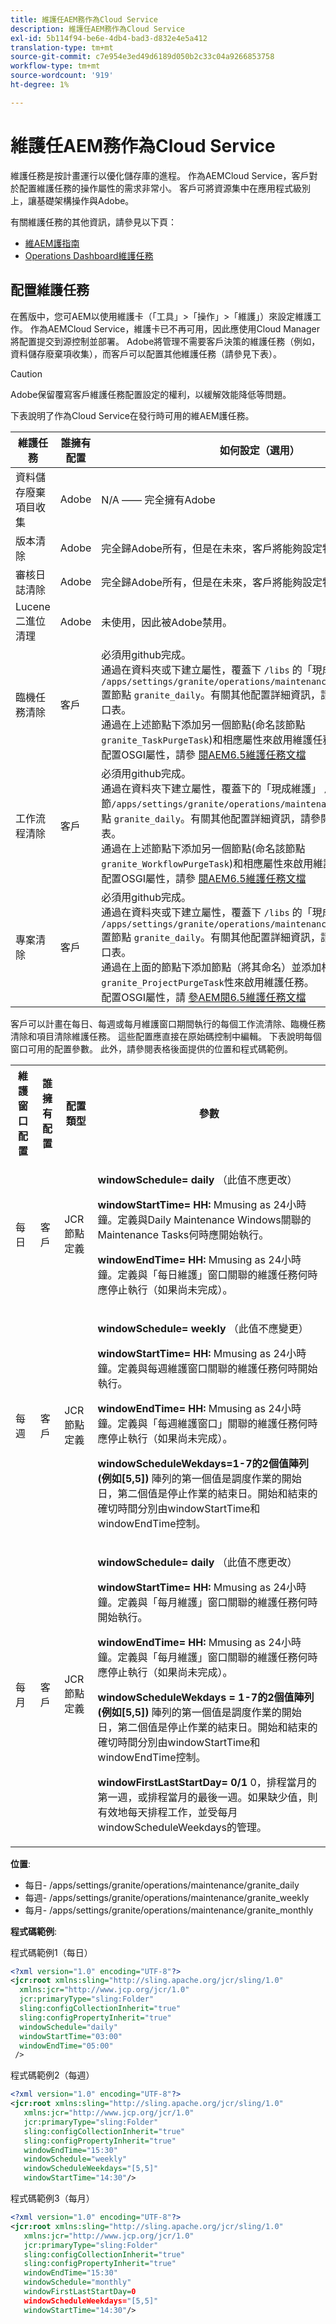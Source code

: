 ```yaml
---
title: 維護任AEM務作為Cloud Service
description: 維護任AEM務作為Cloud Service
exl-id: 5b114f94-be6e-4db4-bad3-d832e4e5a412
translation-type: tm+mt
source-git-commit: c7e954e3ed49d6189d050b2c33c04a9266853758
workflow-type: tm+mt
source-wordcount: '919'
ht-degree: 1%

---
```


# 維護任AEM務作為Cloud Service

維護任務是按計畫運行以優化儲存庫的進程。 作為AEMCloud Service，客戶對於配置維護任務的操作屬性的需求非常小。 客戶可將資源集中在應用程式級別上，讓基礎架構操作與Adobe。

有關維護任務的其他資訊，請參見以下頁：

* [維AEM護指南](https://helpx.adobe.com/experience-manager/kb/AEM6-Maintenance-Guide.html)
* [Operations Dashboard維護任務](https://helpx.adobe.com/experience-manager/6-5/sites/administering/using/operations-dashboard.html#AutomatedMaintenanceTasks)

## 配置維護任務

在舊版中，您可AEM以使用維護卡（「工具」>「操作」>「維護」）來設定維護工作。 作為AEMCloud Service，維護卡已不再可用，因此應使用Cloud Manager將配置提交到源控制並部署。 Adobe將管理不需要客戶決策的維護任務（例如，資料儲存廢棄項收集），而客戶可以配置其他維護任務（請參見下表）。

>[!CAUTION]
>
>Adobe保留覆寫客戶維護任務配置設定的權利，以緩解效能降低等問題。

下表說明了作為Cloud Service在發行時可用的維AEM護任務。

| 維護任務 | 誰擁有配置 | 如何設定（選用） |
|---|---|---|
| 資料儲存廢棄項目收集 | Adobe | N/A —— 完全擁有Adobe |
| 版本清除 | Adobe | 完全歸Adobe所有，但是在未來，客戶將能夠設定特定參數。 |
| 審核日誌清除 | Adobe | 完全歸Adobe所有，但是在未來，客戶將能夠設定特定參數。 |
| Lucene 二進位清理 | Adobe | 未使用，因此被Adobe禁用。 |
| 臨機任務清除 | 客戶 | 必須用github完成。 <br> 通過在資料夾或下建立屬性，覆蓋下 `/libs` 的「現成維護」窗口配 `/apps/settings/granite/operations/maintenance/granite_weekly` 置節點 `granite_daily`。有關其他配置詳細資訊，請參閱下面的維護窗口表。 <br> 通過在上述節點下添加另一個節點(命名該節點 `granite_TaskPurgeTask`)和相應屬性來啟用維護任務。<br> 配置OSGI屬性，請參 [閱AEM6.5維護任務文檔](https://helpx.adobe.com/experience-manager/kb/AEM6-Maintenance-Guide.html) |
| 工作流程清除 | 客戶 | 必須用github完成。 <br> 通過在資料夾下建立屬性，覆蓋下的「現成維護」 `/libs` 窗口配置節`/apps/settings/granite/operations/maintenance/granite_weekly` 點 `granite_daily`。有關其他配置詳細資訊，請參閱下面的維護窗口表。 <br> 通過在上述節點下添加另一個節點(命名該節點 `granite_WorkflowPurgeTask`)和相應屬性來啟用維護任務。<br> 配置OSGI屬性，請參 [閱AEM6.5維護任務文檔](https://helpx.adobe.com/experience-manager/kb/AEM6-Maintenance-Guide.html) |
| 專案清除 | 客戶 | 必須用github完成。 <br> 通過在資料夾或下建立屬性，覆蓋下 `/libs` 的「現成維護」窗口配 `/apps/settings/granite/operations/maintenance/granite_weekly` 置節點 `granite_daily`。有關其他配置詳細資訊，請參閱下面的維護窗口表。 <br> 通過在上面的節點下添加節點（將其命名）並添加相應的屬 `granite_ProjectPurgeTask`性來啟用維護任務。<br> 配置OSGI屬性，請 [參AEM閱6.5維護任務文檔](https://helpx.adobe.com/experience-manager/kb/AEM6-Maintenance-Guide.html) |

客戶可以計畫在每日、每週或每月維護窗口期間執行的每個工作流清除、臨機任務清除和項目清除維護任務。 這些配置應直接在原始碼控制中編輯。 下表說明每個窗口可用的配置參數。 此外，請參閱表格後面提供的位置和程式碼範例。

<table>
 <tbody>
  <tr>
    <th>維護窗口配置</th>
    <th>誰擁有配置</th>
    <th>配置類型</th>
    <th>參數</th>
  </tr>
  <tr>
    <td>每日</td>
    <td>客戶</td>
    <td>JCR節點定義</td>
  <td>
  <p><strong>windowSchedule= daily</strong> （此值不應更改）</p>
  <p><strong>windowStartTime= HH:</strong> Mmusing as 24小時鐘。定義與Daily Maintenance Windows關聯的Maintenance Tasks何時應開始執行。</p>
  <p><strong>windowEndTime= HH:</strong> Mmusing as 24小時鐘。定義與「每日維護」窗口關聯的維護任務何時應停止執行（如果尚未完成）。</p>
  </td> 
  </tr>
  <tr>
    <td>每週</td>
    <td>客戶</td>
    <td>JCR節點定義</td>
    <td>
    <p><strong>windowSchedule= weekly</strong> （此值不應變更）</p>
    <p><strong>windowStartTime= HH:</strong> Mmusing as 24小時鐘。定義與每週維護窗口關聯的維護任務何時開始執行。</p>
    <p><strong>windowEndTime= HH:</strong> Mmusing as 24小時鐘。定義與「每週維護窗口」關聯的維護任務何時應停止執行（如果尚未完成）。</p>
    <p><strong>windowScheduleWekdays=1-7的2個值陣列(例如[5,5])</strong> 陣列的第一個值是調度作業的開始日，第二個值是停止作業的結束日。開始和結束的確切時間分別由windowStartTime和windowEndTime控制。</p>
    </td>
  </tr>
  <tr>
    <td>每月</td>
    <td>客戶</td>
    <td>JCR節點定義</td>
    <td>
    <p><strong>windowSchedule= daily</strong> （此值不應更改）</p>
    <p><strong>windowStartTime= HH:</strong> Mmusing as 24小時鐘。定義與「每月維護」窗口關聯的維護任務何時開始執行。</p>
    <p><strong>windowEndTime= HH:</strong> Mmusing as 24小時鐘。定義與「每月維護」窗口關聯的維護任務何時應停止執行（如果尚未完成）。</p>
    <p><strong>windowScheduleWekdays = 1-7的2個值陣列(例如[5,5])</strong> 陣列的第一個值是調度作業的開始日，第二個值是停止作業的結束日。開始和結束的確切時間分別由windowStartTime和windowEndTime控制。</p>
    <p><strong>windowFirstLastStartDay= 0/1</strong> 0，排程當月的第一週，或排程當月的最後一週。如果缺少值，則有效地每天排程工作，並受每月windowScheduleWeekdays的管理。</p>
    </td> 
    </tr>
    </tbody>
</table>

**位置**:

* 每日- /apps/settings/granite/operations/maintenance/granite_daily
* 每週- /apps/settings/granite/operations/maintenance/granite_weekly
* 每月- /apps/settings/granite/operations/maintenance/granite_monthly

**程式碼範例**:

程式碼範例1（每日）

```xml
<?xml version="1.0" encoding="UTF-8"?>
<jcr:root xmlns:sling="http://sling.apache.org/jcr/sling/1.0" 
  xmlns:jcr="http://www.jcp.org/jcr/1.0" 
  jcr:primaryType="sling:Folder"
  sling:configCollectionInherit="true"
  sling:configPropertyInherit="true"
  windowSchedule="daily"
  windowStartTime="03:00"
  windowEndTime="05:00"
 />
```

程式碼範例2（每週）

```xml
<?xml version="1.0" encoding="UTF-8"?>
<jcr:root xmlns:sling="http://sling.apache.org/jcr/sling/1.0" 
   xmlns:jcr="http://www.jcp.org/jcr/1.0"
   jcr:primaryType="sling:Folder"
   sling:configCollectionInherit="true"
   sling:configPropertyInherit="true"
   windowEndTime="15:30"
   windowSchedule="weekly"
   windowScheduleWeekdays="[5,5]"
   windowStartTime="14:30"/>
```

程式碼範例3（每月）

```xml
<?xml version="1.0" encoding="UTF-8"?>
<jcr:root xmlns:sling="http://sling.apache.org/jcr/sling/1.0" 
   xmlns:jcr="http://www.jcp.org/jcr/1.0"
   jcr:primaryType="sling:Folder"
   sling:configCollectionInherit="true"
   sling:configPropertyInherit="true"
   windowEndTime="15:30"
   windowSchedule="monthly"
   windowFirstLastStartDay=0
   windowScheduleWeekdays="[5,5]"
   windowStartTime="14:30"/>
```
